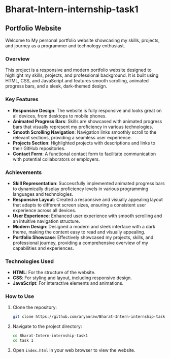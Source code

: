 # Bharat-Intern-internship-task1

## Portfolio Website

Welcome to My personal portfolio website showcasing my skills, projects, and journey as a programmer and technology enthusiast.

### Overview

This project is a responsive and modern portfolio website designed to highlight my skills, projects, and professional background. It is built using HTML, CSS, and JavaScript and features smooth scrolling, animated progress bars, and a sleek, dark-themed design.

### Key Features

- **Responsive Design**: The website is fully responsive and looks great on all devices, from desktops to mobile phones.
- **Animated Progress Bars**: Skills are showcased with animated progress bars that visually represent my proficiency in various technologies.
- **Smooth Scrolling Navigation**: Navigation links smoothly scroll to the relevant sections, providing a seamless user experience.
- **Projects Section**: Highlighted projects with descriptions and links to their GitHub repositories.
- **Contact Form**: A functional contact form to facilitate communication with potential collaborators or employers.

### Achievements

- **Skill Representation**: Successfully implemented animated progress bars to dynamically display proficiency levels in various programming languages and technologies.
- **Responsive Layout**: Created a responsive and visually appealing layout that adapts to different screen sizes, ensuring a consistent user experience across all devices.
- **User Experience**: Enhanced user experience with smooth scrolling and an intuitive navigation structure.
- **Modern Design**: Designed a modern and sleek interface with a dark theme, making the content easy to read and visually appealing.
- **Portfolio Showcase**: Effectively showcased my projects, skills, and professional journey, providing a comprehensive overview of my capabilities and experiences.

### Technologies Used

- **HTML**: For the structure of the website.
- **CSS**: For styling and layout, including responsive design.
- **JavaScript**: For interactive elements and animations.

### How to Use

1. Clone the repository:
    ```bash
    git clone https://github.com/aryanraw/Bharat-Intern-internship-task1.git
    ```
2. Navigate to the project directory:
    ```bash
    cd Bharat-Intern-internship-task1
    cd task 1
    ```
3. Open `index.html` in your web browser to view the website.
